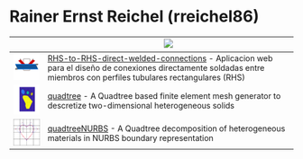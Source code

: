# Rainer Ernst Reichel (rreichel86)

| | <img src="" alt=" " width="50px"/>|
| --- | --- |
| <img src="https://github.com/rreichel86/RHS-to-RHS-direct-welded-connections/blob/8e8198a217172292523ec0176b7d8fad18d4ec09/imagenes/icono-128.png" alt=""/> | [RHS-to-RHS-direct-welded-connections](https://github.com/rreichel86/RHS-to-RHS-direct-welded-connections) - Aplicacion web para el diseño de conexiones directamente soldadas entre miembros con perfiles tubulares rectangulares (RHS) |
| <img src="https://github.com/rreichel86/quadtree/blob/6d73395c9ea051a2341df22b1a26a19e337ed64e/Examples/Images/YetiFootprint.png" alt=" " width="150px"/> | [quadtree](https://github.com/rreichel86/quadtree) - A Quadtree based finite element mesh generator to descretize two-dimensional heterogeneous solids |
| <img src="https://github.com/rreichel86/quadtreeNURBS/blob/c53cecc099400d63fd5bc36dfe50accd0ddf4360/Images/HeartQuadtreeDecomp4.png" alt=" " width="150px"/> | [quadtreeNURBS](https://github.com/rreichel86/quadtreeNURBS) - A Quadtree decomposition of heterogeneous materials in NURBS boundary representation |


<!--
**rreichel86/rreichel86** is a ✨ _special_ ✨ repository because its `README.md` (this file) appears on your GitHub profile.

Here are some ideas to get you started:

- 🔭 I’m currently working on ...
- 🌱 I’m currently learning ...
- 👯 I’m looking to collaborate on ...
- 🤔 I’m looking for help with ...
- 💬 Ask me about ...
- 📫 How to reach me: ...
- 😄 Pronouns: ...
- ⚡ Fun fact: ...
-->
